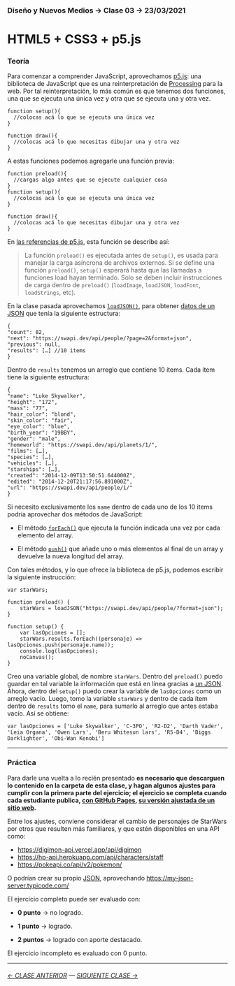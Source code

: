 ### Diseño y Nuevos Medios → Clase 03 → 23/03/2021

# HTML5 + CSS3 + p5.js

### Teoría

Para comenzar a comprender JavaScript, aprovechamos [p5.js](https://p5js.org/es/): una biblioteca de JavaScript que es una reinterpretación de [Processing](https://processing.org/) para la web. Por tal reinterpretación, lo más común es que tenemos dos funciones, una que se ejecuta una única vez y otra que se ejecuta una y otra vez. 

```
function setup(){
  //colocas acá lo que se ejecuta una única vez
}

function draw(){
  //colocas acá lo que necesitas dibujar una y otra vez
}
```

A estas funciones podemos agregarle una función previa:

```
function preload(){
  //cargas algo antes que se ejecute cualquier cosa
}
function setup(){
  //colocas acá lo que se ejecuta una única vez
}

function draw(){
  //colocas acá lo que necesitas dibujar una y otra vez
}
```

En [las referencias de p5.js](https://p5js.org/es/reference/#/p5/preload), esta función se describe así:

> La función `preload()` es ejecutada antes de `setup()`, es usada para manejar la carga asíncrona de archivos externos. Si se define una función `preload()`, `setup()` esperará hasta que las llamadas a funciones load hayan terminado. Solo se deben incluir instrucciones de carga dentro de `preload()` (`loadImage`, `loadJSON`, `loadFont`, `loadStrings`, etc).


En la clase pasada aprovechamos [`loadJSON()`](https://p5js.org/es/reference/#/p5/loadJSON), para obtener [datos de un JSON](https://swapi.dev/api/people/?format=json) que tenía la siguiente estructura:

```
{
"count": 82,
"next": "https://swapi.dev/api/people/?page=2&format=json",
"previous": null,
"results": […] //10 items
}
```

Dentro de `results` tenemos un arreglo que contiene 10 ítems. Cada ítem tiene la siguiente estructura:

```
{
"name": "Luke Skywalker",
"height": "172",
"mass": "77",
"hair_color": "blond",
"skin_color": "fair",
"eye_color": "blue",
"birth_year": "19BBY",
"gender": "male",
"homeworld": "https://swapi.dev/api/planets/1/",
"films": […],
"species": […],
"vehicles": […],
"starships": […],
"created": "2014-12-09T13:50:51.644000Z",
"edited": "2014-12-20T21:17:56.891000Z",
"url": "https://swapi.dev/api/people/1/"
}
``` 

Si necesito exclusivamente los `name` dentro de cada uno de los 10 items podría aprovechar dos métodos de JavaScript: 

- El método [`forEach()`](https://developer.mozilla.org/es/docs/Web/JavaScript/Reference/Global_Objects/Array/forEach) que ejecuta la función indicada una vez por cada elemento del array.

- El método [`push()`](https://developer.mozilla.org/es/docs/Web/JavaScript/Reference/Global_Objects/Array/push) que añade uno o más elementos al final de un array y devuelve la nueva longitud del array.

Con tales métodos, y lo que ofrece la biblioteca de p5.js, podemos escribir la siguiente instrucción:

```
var starWars;

function preload() {
    starWars = loadJSON("https://swapi.dev/api/people/?format=json");
}

function setup() {
    var lasOpciones = [];
    starWars.results.forEach((personaje) => lasOpciones.push(personaje.name));
    console.log(lasOpciones);
    noCanvas();
}
```

Creo una variable global, de nombre `starWars`. Dentro del `preload()` puedo guardar en tal variable la información que está en línea gracias a [un JSON](https://swapi.dev/api/people/?format=json). Ahora, dentro del `setup()` puedo crear la variable de `lasOpciones` como un arreglo vacío. Luego, tomo la variable `starWars` y dentro de cada ítem dentro de `results` tomo el `name`, para sumarlo al arreglo que antes estaba vacío. Así se obtiene:

```
var lasOpciones = ['Luke Skywalker', 'C-3PO', 'R2-D2', 'Darth Vader', 'Leia Organa', 'Owen Lars', 'Beru Whitesun lars', 'R5-D4', 'Biggs Darklighter', 'Obi-Wan Kenobi']
```

- - - - - - - - - - - - -

### Práctica

Para darle una vuelta a lo recién presentado **es necesario que descarguen lo contenido en la carpeta de esta clase, y hagan algunos ajustes para cumplir con la primera parte del ejercicio; el ejercicio se completa cuando cada estudiante publica, [con GitHub Pages](https://docs.github.com/es/free-pro-team@latest/github/working-with-github-pages/configuring-a-publishing-source-for-your-github-pages-site), [su versión ajustada de un sitio web](https://profesorfaco.github.io/dno037-2022/clase-03).**

Entre los ajustes, conviene considerar el cambio de personajes de StarWars por otros que resulten más familiares, y que estén disponibles en una API como:

- https://digimon-api.vercel.app/api/digimon
- https://hp-api.herokuapp.com/api/characters/staff
- https://pokeapi.co/api/v2/pokemon/

O podrían crear su propio [JSON](https://www.json.org/json-es.html), aprovechando https://my-json-server.typicode.com/

El ejercicio completo puede ser evaluado con:

- **0 punto** → no logrado.

- **1 punto** → logrado.

- **2 puntos** → logrado con aporte destacado.

El ejercicio incompleto es evaluado con 0 punto.

- - - - - - - 

###### [← CLASE ANTERIOR](https://github.com/profesorfaco/dno037-2022/tree/main/clase-02) — [SIGUIENTE CLASE →](https://github.com/profesorfaco/dno037-2022/tree/main/clase-04)

